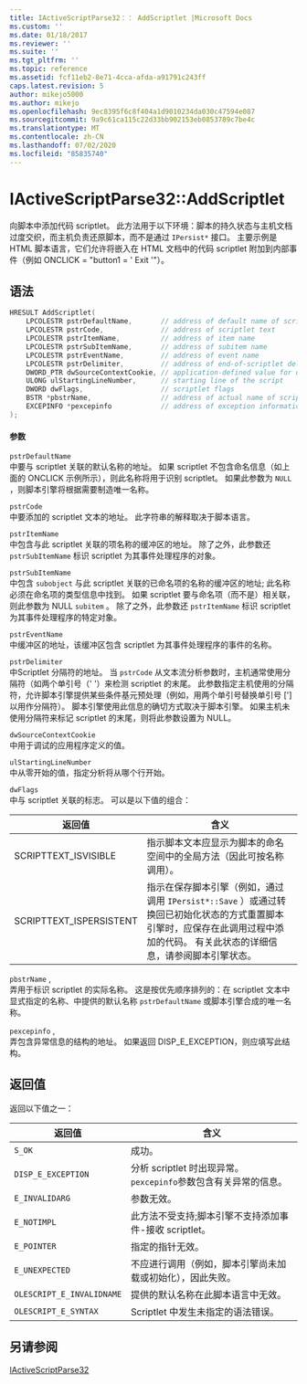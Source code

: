 ```yaml
---
title: IActiveScriptParse32：： AddScriptlet |Microsoft Docs
ms.custom: ''
ms.date: 01/18/2017
ms.reviewer: ''
ms.suite: ''
ms.tgt_pltfrm: ''
ms.topic: reference
ms.assetid: fcf11eb2-8e71-4cca-afda-a91791c243ff
caps.latest.revision: 5
author: mikejo5000
ms.author: mikejo
ms.openlocfilehash: 9ec8395f6c8f404a1d9010234da030c47594e087
ms.sourcegitcommit: 9a9c61ca115c22d33bb902153eb0853789c7be4c
ms.translationtype: MT
ms.contentlocale: zh-CN
ms.lasthandoff: 07/02/2020
ms.locfileid: "85835740"
---
```

# <a name="iactivescriptparse32addscriptlet"></a>IActiveScriptParse32::AddScriptlet
向脚本中添加代码 scriptlet。 此方法用于以下环境：脚本的持久状态与主机文档过度交织，而主机负责还原脚本，而不是通过 `IPersist*` 接口。 主要示例是 HTML 脚本语言，它们允许将嵌入在 HTML 文档中的代码 scriptlet 附加到内部事件（例如 ONCLICK = "button1 = ' Exit '"）。  
  
## <a name="syntax"></a>语法  
  
```cpp
HRESULT AddScriptlet(  
    LPCOLESTR pstrDefaultName,       // address of default name of scriptlet  
    LPCOLESTR pstrCode,              // address of scriptlet text  
    LPCOLESTR pstrItemName,          // address of item name  
    LPCOLESTR pstrSubItemName,       // address of subitem name  
    LPCOLESTR pstrEventName,         // address of event name  
    LPCOLESTR pstrDelimiter,         // address of end-of-scriptlet delimiter  
    DWORD_PTR dwSourceContextCookie, // application-defined value for debugging  
    ULONG ulStartingLineNumber,      // starting line of the script  
    DWORD dwFlags,                   // scriptlet flags  
    BSTR *pbstrName,                 // address of actual name of scriptlet  
    EXCEPINFO *pexcepinfo            // address of exception information  
);  
```  
  
#### <a name="parameters"></a>参数  
 `pstrDefaultName`  
 中要与 scriptlet 关联的默认名称的地址。 如果 scriptlet 不包含命名信息（如上面的 ONCLICK 示例所示），则此名称将用于识别 scriptlet。 如果此参数为 `NULL` ，则脚本引擎将根据需要制造唯一名称。  
  
 `pstrCode`  
 中要添加的 scriptlet 文本的地址。 此字符串的解释取决于脚本语言。  
  
 `pstrItemName`  
 中包含与此 scriptlet 关联的项名称的缓冲区的地址。 除了之外，此参数还 `pstrSubItemName` 标识 scriptlet 为其事件处理程序的对象。  
  
 `pstrSubItemName`  
 中包含 `subobject` 与此 scriptlet 关联的已命名项的名称的缓冲区的地址; 此名称必须在命名项的类型信息中找到。 如果 scriptlet 要与命名项（而不是）相关联，则此参数为 NULL `subitem` 。 除了之外，此参数还 `pstrItemName` 标识 scriptlet 为其事件处理程序的特定对象。  
  
 `pstrEventName`  
 中缓冲区的地址，该缓冲区包含 scriptlet 为其事件处理程序的事件的名称。  
  
 `pstrDelimiter`  
 中Scriptlet 分隔符的地址。 当 `pstrCode` 从文本流分析参数时，主机通常使用分隔符（如两个单引号（' '）来检测 scriptlet 的末尾。 此参数指定主机使用的分隔符，允许脚本引擎提供某些条件基元预处理（例如，用两个单引号替换单引号 ['] 以用作分隔符）。 脚本引擎使用此信息的确切方式取决于脚本引擎。 如果主机未使用分隔符来标记 scriptlet 的末尾，则将此参数设置为 NULL。  
  
 `dwSourceContextCookie`  
 中用于调试的应用程序定义的值。  
  
 `ulStartingLineNumber`  
 中从零开始的值，指定分析将从哪个行开始。  
  
 `dwFlags`  
 中与 scriptlet 关联的标志。 可以是以下值的组合：  
  
|返回值|含义|  
|------------------|-------------|  
|SCRIPTTEXT_ISVISIBLE|指示脚本文本应显示为脚本的命名空间中的全局方法（因此可按名称调用）。|  
|SCRIPTTEXT_ISPERSISTENT|指示在保存脚本引擎（例如，通过调用 `IPersist*::Save` ）或通过转换回已初始化状态的方式重置脚本引擎时，应保存在此调用过程中添加的代码。 有关此状态的详细信息，请参阅脚本引擎状态。|  
  
 `pbstrName` ,  
 弄用于标识 scriptlet 的实际名称。 这是按优先顺序排列的：在 scriptlet 文本中显式指定的名称、中提供的默认名称 `pstrDefaultName` 或脚本引擎合成的唯一名称。  
  
 `pexcepinfo` ,  
 弄包含异常信息的结构的地址。 如果返回 DISP_E_EXCEPTION，则应填写此结构。  
  
## <a name="return-value"></a>返回值  
 返回以下值之一：  
  
|返回值|含义|  
|------------------|-------------|  
|`S_OK`|成功。|  
|`DISP_E_EXCEPTION`|分析 scriptlet 时出现异常。 `pexcepinfo`参数包含有关异常的信息。|  
|`E_INVALIDARG`|参数无效。|  
|`E_NOTIMPL`|此方法不受支持;脚本引擎不支持添加事件-接收 scriptlet。|  
|`E_POINTER`|指定的指针无效。|  
|`E_UNEXPECTED`|不应进行调用（例如，脚本引擎尚未加载或初始化），因此失败。|  
|`OLESCRIPT_E_INVALIDNAME`|提供的默认名称在此脚本语言中无效。|  
|`OLESCRIPT_E_SYNTAX`|Scriptlet 中发生未指定的语法错误。|  
  
## <a name="see-also"></a>另请参阅  
 [IActiveScriptParse32](../../winscript/reference/iactivescriptparse32.md)